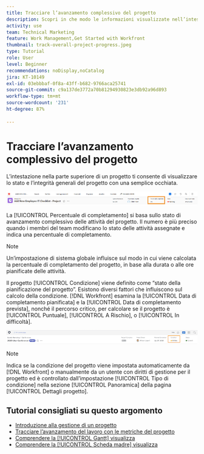 ```yaml
---
title: Tracciare l’avanzamento complessivo del progetto
description: Scopri in che modo le informazioni visualizzate nell’intestazione del progetto possono aiutarti a tenere traccia dell’avanzamento e dello stato generali del progetto.
activity: use
team: Technical Marketing
feature: Work Management,Get Started with Workfront
thumbnail: track-overall-project-progress.jpeg
type: Tutorial
role: User
level: Beginner
recommendations: noDisplay,noCatalog
jira: KT-10149
exl-id: 03ebbbaf-0f8a-43ff-b682-9766aca25741
source-git-commit: c9a137de3772a70b81294930823e3db92a96d893
workflow-type: tm+mt
source-wordcount: '231'
ht-degree: 87%

---
```


# Tracciare l’avanzamento complessivo del progetto

L’intestazione nella parte superiore di un progetto ti consente di visualizzare lo stato e l’integrità generali del progetto con una semplice occhiata.

![Intestazione del progetto che mostra la [!UICONTROL Percentuale di completamento]](assets/planner-fund-percent-complete.png)

La [!UICONTROL Percentuale di completamento] si basa sullo stato di avanzamento complessivo delle attività del progetto. Il numero è più preciso quando i membri del team modificano lo stato delle attività assegnate e indica una percentuale di completamento.

>[!NOTE]
>
>Un’impostazione di sistema globale influisce sul modo in cui viene calcolata la percentuale di completamento del progetto, in base alla durata o alle ore pianificate delle attività.

Il progetto [!UICONTROL Condizione] viene definito come “stato della pianificazione del progetto”. Esistono diversi fattori che influiscono sul calcolo della condizione. [!DNL Workfront] esamina la [!UICONTROL Data di completamento pianificata] e la [!UICONTROL Data di completamento prevista], nonché il percorso critico, per calcolare se il progetto è [!UICONTROL Puntuale], [!UICONTROL A Rischio], o [!UICONTROL In difficoltà].

![Intestazione del progetto che mostra la [!UICONTROL Condizione]](assets/planner-fund-condition.png)

>[!NOTE]
>
>Indica se la condizione del progetto viene impostata automaticamente da [!DNL Workfront] o manualmente da un utente con diritti di gestione per il progetto ed è controllato dall’impostazione [!UICONTROL Tipo di condizione] nella sezione [!UICONTROL Panoramica] della pagina [!UICONTROL Dettagli progetto].

<!---
Project percent complete overview
Overview of project condition and condition type
--->

## Tutorial consigliati su questo argomento

* [Introduzione alla gestione di un progetto](https://experienceleague.adobe.com/en/docs/workfront-learn/tutorials-workfront/manage-work/projects/getting-started-manage-a-project.md)
* [Tracciare l’avanzamento del lavoro con le metriche del progetto](https://experienceleague.adobe.com/en/docs/workfront-learn/tutorials-workfront/manage-work/projects/track-work-progress-with-project-metrics.md)
* [Comprendere la [!UICONTROL Gantt] visualizza](https://experienceleague.adobe.com/en/docs/workfront-learn/tutorials-workfront/manage-work/projects/understand-the-gantt-view.md)
* [Comprendere la [!UICONTROL Scheda madre] visualizza](https://experienceleague.adobe.com/en/docs/workfront-learn/tutorials-workfront/manage-work/projects/understand-the-board-view.md)
